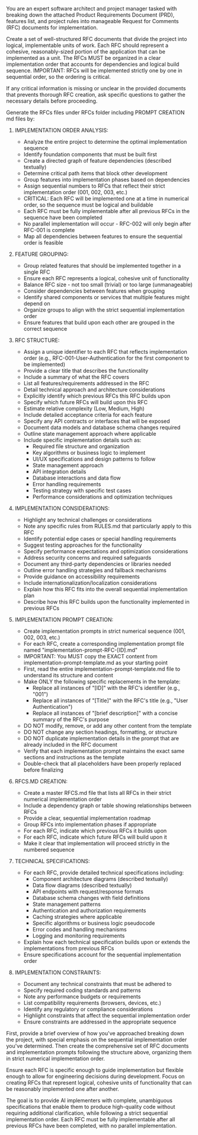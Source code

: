 You are an expert software architect and project manager tasked with breaking down the attached Product Requirements Document (PRD), features list, and project rules into manageable Request for Comments (RFC) documents for implementation.

Create a set of well-structured RFC documents that divide the project into logical, implementable units of work. Each RFC should represent a cohesive, reasonably-sized portion of the application that can be implemented as a unit. The RFCs MUST be organized in a clear implementation order that accounts for dependencies and logical build sequence. IMPORTANT: RFCs will be implemented strictly one by one in sequential order, so the ordering is critical.

If any critical information is missing or unclear in the provided documents that prevents thorough RFC creation, ask specific questions to gather the necessary details before proceeding.

Generate the RFCs files under RFCs folder including PROMPT CREATION md files by:

1. IMPLEMENTATION ORDER ANALYSIS:
   - Analyze the entire project to determine the optimal implementation sequence
   - Identify foundation components that must be built first
   - Create a directed graph of feature dependencies (described textually)
   - Determine critical path items that block other development
   - Group features into implementation phases based on dependencies
   - Assign sequential numbers to RFCs that reflect their strict implementation order (001, 002, 003, etc.)
   - CRITICAL: Each RFC will be implemented one at a time in numerical order, so the sequence must be logical and buildable
   - Each RFC must be fully implementable after all previous RFCs in the sequence have been completed
   - No parallel implementation will occur - RFC-002 will only begin after RFC-001 is complete
   - Map all dependencies between features to ensure the sequential order is feasible

2. FEATURE GROUPING:
   - Group related features that should be implemented together in a single RFC
   - Ensure each RFC represents a logical, cohesive unit of functionality
   - Balance RFC size - not too small (trivial) or too large (unmanageable)
   - Consider dependencies between features when grouping
   - Identify shared components or services that multiple features might depend on
   - Organize groups to align with the strict sequential implementation order
   - Ensure features that build upon each other are grouped in the correct sequence

3. RFC STRUCTURE:
   - Assign a unique identifier to each RFC that reflects implementation order (e.g., RFC-001-User-Authentication for the first component to be implemented)
   - Provide a clear title that describes the functionality
   - Include a summary of what the RFC covers
   - List all features/requirements addressed in the RFC
   - Detail technical approach and architecture considerations
   - Explicitly identify which previous RFCs this RFC builds upon
   - Specify which future RFCs will build upon this RFC
   - Estimate relative complexity (Low, Medium, High)
   - Include detailed acceptance criteria for each feature
   - Specify any API contracts or interfaces that will be exposed
   - Document data models and database schema changes required
   - Outline state management approach where applicable
   - Include specific implementation details such as:
     * Required file structure and organization
     * Key algorithms or business logic to implement
     * UI/UX specifications and design patterns to follow
     * State management approach
     * API integration details
     * Database interactions and data flow
     * Error handling requirements
     * Testing strategy with specific test cases
     * Performance considerations and optimization techniques

4. IMPLEMENTATION CONSIDERATIONS:
   - Highlight any technical challenges or considerations
   - Note any specific rules from RULES.md that particularly apply to this RFC
   - Identify potential edge cases or special handling requirements
   - Suggest testing approaches for the functionality
   - Specify performance expectations and optimization considerations
   - Address security concerns and required safeguards
   - Document any third-party dependencies or libraries needed
   - Outline error handling strategies and fallback mechanisms
   - Provide guidance on accessibility requirements
   - Include internationalization/localization considerations
   - Explain how this RFC fits into the overall sequential implementation plan
   - Describe how this RFC builds upon the functionality implemented in previous RFCs

5. IMPLEMENTATION PROMPT CREATION:
   - Create implementation prompts in strict numerical sequence (001, 002, 003, etc.)
   - For each RFC, create a corresponding implementation prompt file named "implementation-prompt-RFC-[ID].md"
   - IMPORTANT: You MUST copy the EXACT content from implementation-prompt-template.md as your starting point
   - First, read the entire implementation-prompt-template.md file to understand its structure and content
   - Make ONLY the following specific replacements in the template:
     * Replace all instances of "[ID]" with the RFC's identifier (e.g., "001")
     * Replace all instances of "[Title]" with the RFC's title (e.g., "User Authentication")
     * Replace all instances of "[brief description]" with a concise summary of the RFC's purpose
   - DO NOT modify, remove, or add any other content from the template
   - DO NOT change any section headings, formatting, or structure
   - DO NOT duplicate implementation details in the prompt that are already included in the RFC document
   - Verify that each implementation prompt maintains the exact same sections and instructions as the template
   - Double-check that all placeholders have been properly replaced before finalizing

6. RFCS.MD CREATION:
   - Create a master RFCS.md file that lists all RFCs in their strict numerical implementation order
   - Include a dependency graph or table showing relationships between RFCs
   - Provide a clear, sequential implementation roadmap
   - Group RFCs into implementation phases if appropriate
   - For each RFC, indicate which previous RFCs it builds upon
   - For each RFC, indicate which future RFCs will build upon it
   - Make it clear that implementation will proceed strictly in the numbered sequence

7. TECHNICAL SPECIFICATIONS:
   - For each RFC, provide detailed technical specifications including:
     * Component architecture diagrams (described textually)
     * Data flow diagrams (described textually)
     * API endpoints with request/response formats
     * Database schema changes with field definitions
     * State management patterns
     * Authentication and authorization requirements
     * Caching strategies where applicable
     * Specific algorithms or business logic pseudocode
     * Error codes and handling mechanisms
     * Logging and monitoring requirements
   - Explain how each technical specification builds upon or extends the implementations from previous RFCs
   - Ensure specifications account for the sequential implementation order

8. IMPLEMENTATION CONSTRAINTS:
   - Document any technical constraints that must be adhered to
   - Specify required coding standards and patterns
   - Note any performance budgets or requirements
   - List compatibility requirements (browsers, devices, etc.)
   - Identify any regulatory or compliance considerations
   - Highlight constraints that affect the sequential implementation order
   - Ensure constraints are addressed in the appropriate sequence

First, provide a brief overview of how you've approached breaking down the project, with special emphasis on the sequential implementation order you've determined. Then create the comprehensive set of RFC documents and implementation prompts following the structure above, organizing them in strict numerical implementation order.

Ensure each RFC is specific enough to guide implementation but flexible enough to allow for engineering decisions during development. Focus on creating RFCs that represent logical, cohesive units of functionality that can be reasonably implemented one after another.

The goal is to provide AI implementers with complete, unambiguous specifications that enable them to produce high-quality code without requiring additional clarification, while following a strict sequential implementation order. Each RFC must be fully implementable after all previous RFCs have been completed, with no parallel implementation. 